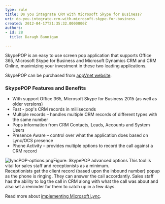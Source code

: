 ```yaml
---
type: rule
title: Do you integrate CRM with Microsoft Skype for Business?
uri: do-you-integrate-crm-with-microsoft-skype-for-business
created: 2012-04-17T21:35:32.0000000Z
authors:
- id: 28
  title: Daragh Bannigan

---
```


 
SkypePOP is an easy to use screen pop application that supports Office 365, Microsoft Skype for Business and Microsoft Dynamics CRM and CRM Online, maximizing your investment in these two leading applications.
 
SkypePOP can be purchased from     [appVnet website](http&#58;//www.appvnet.com/).

### SkypePOP Features and Benefits

- With support Office 365, Microsoft Skype for Business 2015 (as well as older versions)
- Fast - pop's CRM records in milliseconds
- Multiple records – handles multiple CRM records of different types with the same number
- Pops information from CRM Contacts, Leads, Accounts and System Users
- Presence Aware – control over what the application does based on Lync/OCS presence
- Phone Activity – provides multiple options to record the call against a CRM record​

![lyncPOP-options.png](/SiteAssets/do-you-integrate-crm-with-microsoft-lync/lyncPOP-options.png)Figure: SkypePOP advanced options
This tool is vital for sales staff and receptionists as a minimum.     
Receptionists get the client record (based upon the inbound number) popup as the phone is ringing. They can answer the call accordantly. Sales staff has the ability to log the call in CRM along with what the call was about and also set a reminder for them to catch up in a few days.

Read more about     [implementing Microsoft Lync](http&#58;//www.ssw.com.au/ssw/Consulting/Lync.aspx).
​  

